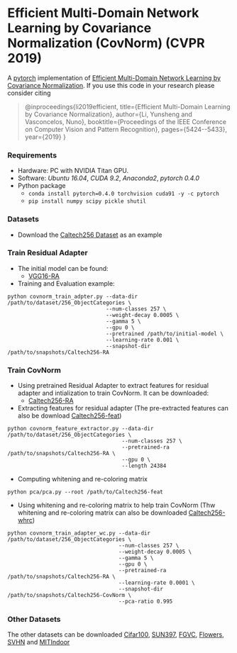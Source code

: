 # Efficient Multi-Domain Network Learning by Covariance Normalization (CovNorm) (CVPR 2019)
A [pytorch](http://pytorch.org/) implementation of [Efficient Multi-Domain Network Learning by Covariance Normalization](http://openaccess.thecvf.com/content_CVPR_2019/papers/Li_Efficient_Multi-Domain_Learning_by_Covariance_Normalization_CVPR_2019_paper.pdf).
If you use this code in your research please consider citing
>@inproceedings{li2019efficient,
  title={Efficient Multi-Domain Learning by Covariance Normalization},
  author={Li, Yunsheng and Vasconcelos, Nuno},
  booktitle={Proceedings of the IEEE Conference on Computer Vision and Pattern Recognition},
  pages={5424--5433},
  year={2019}
}
### Requirements

- Hardware: PC with NVIDIA Titan GPU.
- Software: *Ubuntu 16.04*, *CUDA 9.2*, *Anaconda2*, *pytorch 0.4.0*
- Python package
  - `conda install pytorch=0.4.0 torchvision cuda91 -y -c pytorch`
  - `pip install numpy scipy pickle shutil`

### Datasets
* Download the [Caltech256 Dataset](https://drive.google.com/file/d/16RxJyGEtTX7LKB3m_hu8uywtzzNCrH7b/view?usp=sharing) as an example

### Train Residual Adapter
* The initial model can be found:
  * [VGG16-RA](https://drive.google.com/file/d/1hm6VHNwNRpRVGTh8YnWSai4jf2cjttue/view?usp=sharing)
* Training and Evaluation example:

```
python covnorm_train_adpter.py --data-dir /path/to/dataset/256_ObjectCategories \
                               --num-classes 257 \
                               --weight-decay 0.0005 \
                               --gamma 5 \
                               --gpu 0 \
                               --pretrained /path/to/initial-model \
                               --learning-rate 0.001 \
                               --snapshot-dir /path/to/snapshots/Caltech256-RA
```

### Train CovNorm
* Using pretrained Residual Adapter to extract features for residual adapter and intialization to train CovNorm. It can be downloaded:
  * [Caltech256-RA](https://drive.google.com/file/d/1lRpwIZjrdac_0SpUFIwCdoLKMCFj70sQ/view?usp=sharing)
* Extracting features for residual adapter (The pre-extracted features can also be download [Caltech256-feat](https://drive.google.com/file/d/1OCm3uORVIt7rrNSqc4kq8ZK7W8YVqRZ1/view?usp=sharing))

```
python covnorm_feature_extractor.py --data-dir /path/to/dataset/256_ObjectCategories \
                                    --num-classes 257 \
                                    --pretrained-ra /path/to/snapshots/Caltech256-RA \
                                    --gpu 0 \
                                    --length 24384 
```
* Computing whitening and re-coloring matrix

```
python pca/pca.py --root /path/to/Caltech256-feat
```
* Using whitening and re-coloring matrix to help train CovNorm (Thw whitening and re-coloring matrix can also be downloaded [Caltech256-whrc](https://drive.google.com/file/d/1rdoR9XopsLfIq-0lgY0z_tlxle-I3xwv/view?usp=sharing))
```
python covnorm_train_adapter_wc.py --data-dir /path/to/dataset/256_ObjectCategories \
                                   --num-classes 257 \
                                   --weight-decay 0.0005 \
                                   --gamma 5 \
                                   --gpu 0 \
                                   --pretrained-ra /path/to/snapshots/Caltech256-RA \
                                   --learning-rate 0.0001 \
                                   --snapshot-dir /path/to/snapshots/Caltech256-CovNorm \
                                   --pca-ratio 0.995
```
### Other Datasets
The other datasets can be downloaded [Cifar100](https://drive.google.com/file/d/1PmtIQiXiUSKxIPhpEZMVugZg5Hpw0X2l/view?usp=sharing), [SUN397](https://drive.google.com/file/d/1XGdxTWtHXA7LqNRpR9HiF5TXFpQhpJHt/view?usp=sharing), [FGVC](https://drive.google.com/file/d/1bMQyPYYT_RWTlGwmdbZA0_YlAViK4L5y/view?usp=sharing), [Flowers](https://drive.google.com/file/d/1OroXoQqTpatSezxnK_IKyQsDxgTIiB0i/view?usp=sharing), [SVHN](https://drive.google.com/file/d/1Dr1lNetA4n0eStN34CeTAxFc8htMcnkE/view?usp=sharing) and [MITIndoor](https://drive.google.com/file/d/14LkGcCJdKXhoUMRF3iBn051r3lDmEIWv/view?usp=sharing)
